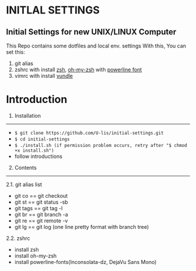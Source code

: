 INITLAL SETTINGS
==================
Initial Settings for new UNIX/LINUX Computer
--------------

This Repo contains some dotfiles and local env. settings
With this, You can set this:
 1. git alias
 2. zshrc with install [zsh](http://www.zsh.org/), [oh-my-zsh](https://github.com/robbyrussell/oh-my-zsh) with [powerline font](https://github.com/Lokaltog/powerline-fonts)
 3. vimrc with install [vundle](https://github.com/gmarik/Vundle.vim)




Introduction
===============

1. Installation
---------------
 - `$ git clone https://github.com/U-lis/initial-settings.git`
 - `$ cd initial-settings`
 - `$ ./install.sh (if permission problem occurs, retry after "$ chmod +x install.sh")`
 - follow introductions


2. Contents
-----------
2.1. git alias list
  * git co == git checkout
  * git st == git status -sb
  * git tags == git tag -l
  * git br == git branch -a
  * git re == git remote -v
  * git lg == git log (one line pretty format with branch tree)


2.2. zshrc
  * install zsh
  * install oh-my-zsh
  * install powerline-fonts(Inconsolata-dz, DejaVu Sans Mono)

